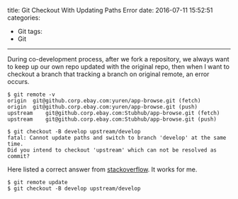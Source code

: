 title: Git Checkout With Updating Paths Error
date: 2016-07-11 15:52:51
categories:
- Git
tags:
- Git
---

During co-development process, after we fork a repository, we always want to keep up our own repo updated with the original repo, then when I want to checkout a branch that tracking a branch on original remote, an error occurs.

    $ git remote -v
    origin  git@github.corp.ebay.com:yuren/app-browse.git (fetch)
    origin  git@github.corp.ebay.com:yuren/app-browse.git (push)
    upstream    git@github.corp.ebay.com:Stubhub/app-browse.git (fetch)
    upstream    git@github.corp.ebay.com:Stubhub/app-browse.git (push)

    $ git checkout -B develop upstream/develop
    fatal: Cannot update paths and switch to branch 'develop' at the same time.
    Did you intend to checkout 'upstream' which can not be resolved as commit?

Here listed a correct answer from [stackoverflow](http://stackoverflow.com/questions/945654/git-checkout-updating-paths-is-incompatible-with-switching-branches). It works for me.

    $ git remote update
    $ git checkout -B develop upstream/develop